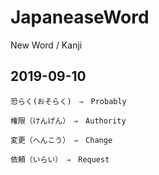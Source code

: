 # JapaneaseWord
New Word / Kanji


2019-09-10
------------
    恐らく(おそらく)　⇒　Probably

    権限（けんげん）　⇒　Authority

    変更（へんこう）　⇒　Change

    依頼（いらい）　⇒　Request
